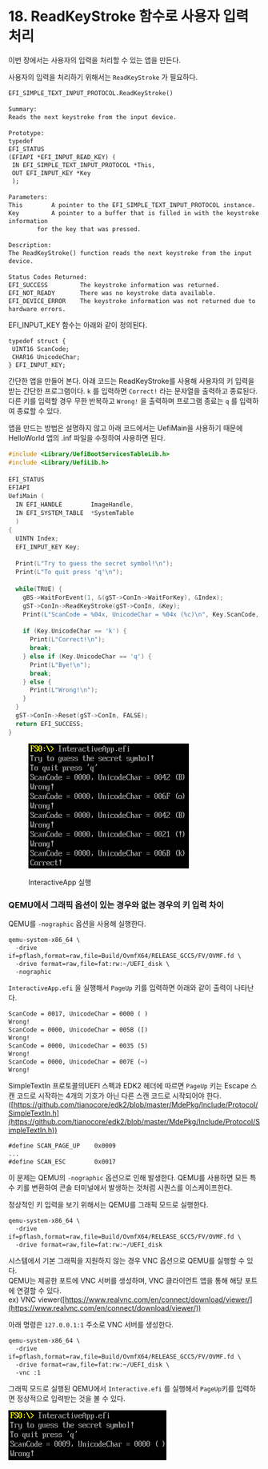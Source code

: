 # 18. ReadKeyStroke 함수로 사용자 입력 처리

이번 장에서는 사용자의 입력을 처리할 수 있는 앱을 만든다.

사용자의 입력을 처리하기 위해서는 `ReadKeyStroke` 가 필요하다.

```
EFI_SIMPLE_TEXT_INPUT_PROTOCOL.ReadKeyStroke()

Summary:
Reads the next keystroke from the input device.

Prototype:
typedef
EFI_STATUS
(EFIAPI *EFI_INPUT_READ_KEY) (
 IN EFI_SIMPLE_TEXT_INPUT_PROTOCOL *This,
 OUT EFI_INPUT_KEY *Key
 );

Parameters:
This 		A pointer to the EFI_SIMPLE_TEXT_INPUT_PROTOCOL instance.
Key 		A pointer to a buffer that is filled in with the keystroke information
		for the key that was pressed.

Description:
The ReadKeyStroke() function reads the next keystroke from the input device.

Status Codes Returned:
EFI_SUCCESS 		The keystroke information was returned.
EFI_NOT_READY 		There was no keystroke data available.
EFI_DEVICE_ERROR 	The keystroke information was not returned due to hardware errors.
```

EFI\_INPUT\_KEY 함수는 아래와 같이 정의된다.

```
typedef struct {
 UINT16 ScanCode;
 CHAR16 UnicodeChar;
} EFI_INPUT_KEY;
```

간단한 앱을 만들어 본다. 아래 코드는 ReadKeyStroke를 사용해 사용자의 키 입력을 받는 간단한 프로그램이다. `k` 를 입력하면 `Correct!` 라는 문자열을 출력하고 종료된다. 다른 키를 입력할 경우 무한 반복하고 `Wrong!` 을 출력하며 프로그램 종료는 `q` 를 입력하여 종료할 수 있다.

앱을 만드는 방법은 설명하지 않고 아래 코드에서는 UefiMain을 사용하기 때문에 HelloWorld 앱의 .inf 파일을 수정하여 사용하면 된다.

```c
#include <Library/UefiBootServicesTableLib.h>
#include <Library/UefiLib.h>

EFI_STATUS
EFIAPI
UefiMain (
  IN EFI_HANDLE        ImageHandle,
  IN EFI_SYSTEM_TABLE  *SystemTable
  )
{
  UINTN Index;
  EFI_INPUT_KEY Key;

  Print(L"Try to guess the secret symbol!\n");
  Print(L"To quit press 'q'\n");

  while(TRUE) {
    gBS->WaitForEvent(1, &(gST->ConIn->WaitForKey), &Index);
    gST->ConIn->ReadKeyStroke(gST->ConIn, &Key);
    Print(L"ScanCode = %04x, UnicodeChar = %04x (%c)\n", Key.ScanCode, Key.UnicodeChar, Key.UnicodeChar);

    if (Key.UnicodeChar == 'k') {
      Print(L"Correct!\n");
      break;
    } else if (Key.UnicodeChar == 'q') {
      Print(L"Bye!\n");
      break;
    } else {
      Print(L"Wrong!\n");
    }
  }
  gST->ConIn->Reset(gST->ConIn, FALSE);
  return EFI_SUCCESS;
}
```

<figure><img src=".gitbook/assets/image (9) (2).png" alt=""><figcaption><p>InteractiveApp 실행</p></figcaption></figure>

### QEMU에서 그래픽 옵션이 있는 경우와 없는 경우의 키 입력 차이

QEMU를 `-nographic` 옵션을 사용해 실행한다.

```
qemu-system-x86_64 \
  -drive if=pflash,format=raw,file=Build/OvmfX64/RELEASE_GCC5/FV/OVMF.fd \
  -drive format=raw,file=fat:rw:~/UEFI_disk \
  -nographic
```

`InteractiveApp.efi` 을 실행해서 `PageUp` 키를 입력하면 아래와 같이 출력이 나타난다.

```
ScanCode = 0017, UnicodeChar = 0000 ( )
Wrong!
ScanCode = 0000, UnicodeChar = 005B ([)
Wrong!
ScanCode = 0000, UnicodeChar = 0035 (5)
Wrong!
ScanCode = 0000, UnicodeChar = 007E (~)
Wrong!
```

SimpleTextIn 프로토콜의UEFI 스펙과 EDK2 헤더에 따르면 `PageUp` 키는 Escape 스캔 코드로 시작하는 4개의 기호가 아닌 다른 스캔 코드로 시작되어야 한다.\
([https://github.com/tianocore/edk2/blob/master/MdePkg/Include/Protocol/SimpleTextIn.h](https://github.com/tianocore/edk2/blob/master/MdePkg/Include/Protocol/SimpleTextIn.h))

```
#define SCAN_PAGE_UP    0x0009
...
#define SCAN_ESC        0x0017
```

이 문제는 QEMU의 `-nographic` 옵션으로 인해 발생한다. QEMU를 사용하면 모든 특수 키를 변환하여 콘솔 터미널에서 발생하는 것처럼 시퀀스를 이스케이프한다.

정상적인 키 입력을 보기 위해서는 QEMU를 그래픽 모드로 실행한다.

```
qemu-system-x86_64 \
  -drive if=pflash,format=raw,file=Build/OvmfX64/RELEASE_GCC5/FV/OVMF.fd \
  -drive format=raw,file=fat:rw:~/UEFI_disk
```

시스템에서 기본 그래픽을 지원하지 않는 경우 VNC 옵션으로 QEMU를 실행할 수 있다.\
QEMU는 제공한 포트에 VNC 서버를 생성하며, VNC 클라이언트 앱을 통해 해당 포트에 연결할 수 있다.\
ex) VNC viewer([https://www.realvnc.com/en/connect/download/viewer/](https://www.realvnc.com/en/connect/download/viewer/))

아래 명령은 `127.0.0.1:1` 주소로 VNC 서버를 생성한다.

```
qemu-system-x86_64 \
  -drive if=pflash,format=raw,file=Build/OvmfX64/RELEASE_GCC5/FV/OVMF.fd \
  -drive format=raw,file=fat:rw:~/UEFI_disk \
  -vnc :1
```

그래픽 모드로 실행된 QEMU에서 `Interactive.efi` 를 실행해서 `PageUp`키를 입력하면 정상적으로 입력받는 것을 볼 수 있다.

![](<.gitbook/assets/image (8).png>)
